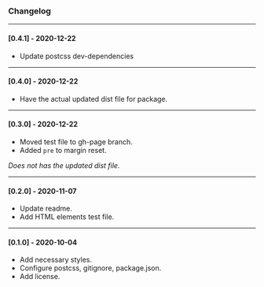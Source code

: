 ### Changelog

-----

#### [0.4.1] - 2020-12-22

- Update postcss dev-dependencies

-----

#### [0.4.0] - 2020-12-22

- Have the actual updated dist file for package.

-----

#### [0.3.0] - 2020-12-22

- Moved test file to gh-page branch.
- Added `pre` to margin reset.

*Does not has the updated dist file.*

-----

#### [0.2.0] - 2020-11-07

- Update readme.
- Add HTML elements test file.

-----

#### [0.1.0] - 2020-10-04

- Add necessary styles.
- Configure postcss, gitignore, package.json.
- Add license.
